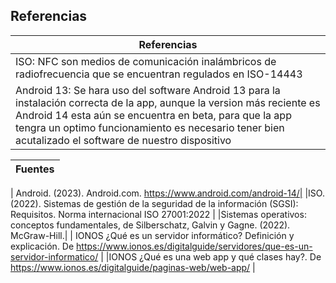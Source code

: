 ## Referencias

| Referencias | 
| ----------- |
|ISO: NFC son medios de comunicación inalámbricos de radiofrecuencia que se encuentran regulados en ISO-14443 |
|Android 13: Se hara uso del software Android 13 para la instalación correcta de la app, aunque la version más reciente es Android 14 esta aún se encuentra en beta, para que la app tengra un optimo funcionamiento es necesario tener bien acutalizado el software de nuestro dispositivo |

| Fuentes | 
| ----------- |

| Android. (2023). Android.com. https://www.android.com/android-14/|
‌|ISO. (2022). Sistemas de gestión de la seguridad de la información (SGSI): Requisitos. Norma internacional ISO 27001:2022 |
|Sistemas operativos: conceptos fundamentales, de Silberschatz, Galvin y Gagne. (2022). McGraw-Hill.|
| IONOS ¿Qué es un servidor informático? Definición y explicación. De https://www.ionos.es/digitalguide/servidores/que-es-un-servidor-informatico/ |
|IONOS ¿Qué es una web app y qué clases hay?. De https://www.ionos.es/digitalguide/paginas-web/web-app/ |
